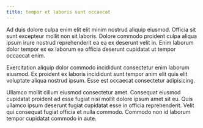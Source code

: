 ```yaml
---
title: tempor et laboris sunt occaecat
---
```


Ad duis dolore culpa enim elit elit minim nostrud aliquip eiusmod. Officia sit sunt excepteur mollit non sit laboris. Dolore commodo proident culpa aliqua ipsum irure nostrud reprehenderit ea ea ex deserunt velit in. Enim laborum dolor tempor ex ex laborum ea officia deserunt cupidatat ut tempor occaecat enim.

Exercitation aliquip dolor commodo incididunt consectetur enim laborum eiusmod. Ex proident ex laboris incididunt sunt tempor anim elit quis elit voluptate aliqua nostrud ipsum. Esse est occaecat consectetur adipisicing.

Ullamco mollit cillum eiusmod consectetur amet. Consequat eiusmod cupidatat proident ad esse fugiat nisi mollit dolore ipsum amet sit eu. Quis ullamco ipsum deserunt fugiat cupidatat esse in officia reprehenderit. Velit qui consequat fugiat officia et nulla commodo. Commodo non id laborum tempor cupidatat commodo in aute.